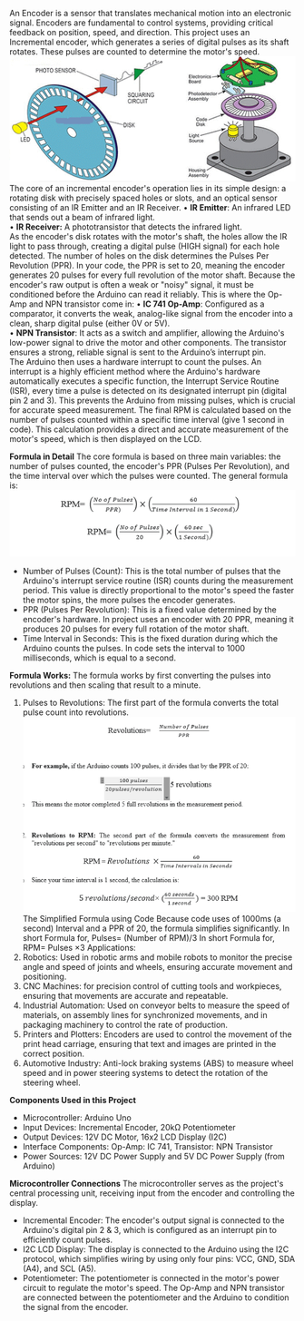 An Encoder is a sensor that translates mechanical motion into an electronic signal. Encoders are fundamental to control systems, providing critical feedback on position, speed, and direction. This project uses an Incremental encoder, which generates a series of digital pulses as its shaft rotates. These pulses are counted to determine the motor's speed.<br>
![*image* ](images/a.png)
The core of an incremental encoder's operation lies in its simple design: a rotating disk with precisely spaced holes or slots, and an optical sensor consisting of an IR Emitter and an IR Receiver.
•	**IR Emitter**: An infrared LED that sends out a beam of infrared light.<br>
•	**IR Receiver:** A phototransistor that detects the infrared light.<br>
As the encoder's disk rotates with the motor's shaft, the holes allow the IR light to pass through, creating a digital pulse (HIGH signal) for each hole detected. The number of holes on the disk determines the Pulses Per Revolution (PPR). In your code, the PPR is set to 20, meaning the encoder generates 20 pulses for every full revolution of the motor shaft.
Because the encoder's raw output is often a weak or "noisy" signal, it must be conditioned before the Arduino can read it reliably. This is where the Op-Amp and NPN transistor come in:
•	**IC 741 Op-Amp**: Configured as a comparator, it converts the weak, analog-like signal from the encoder into a clean, sharp digital pulse (either 0V or 5V).<br>
•	**NPN Transistor**: It acts as a switch and amplifier, allowing the Arduino's low-power signal to drive the motor and other components. The transistor ensures a strong, reliable signal is sent to the Arduino’s interrupt pin.<br>
The Arduino then uses a hardware interrupt to count the pulses. An interrupt is a highly efficient method where the Arduino's hardware automatically executes a specific function, the Interrupt Service Routine (ISR), every time a pulse is detected on its designated interrupt pin (digital pin 2 and 3). This prevents the Arduino from missing pulses, which is crucial for accurate speed measurement.
The final RPM is calculated based on the number of pulses counted within a specific time interval (give 1 second in code). This calculation provides a direct and accurate measurement of the motor's speed, which is then displayed on the LCD.

**Formula in Detail**
The core formula is based on three main variables: the number of pulses counted, the encoder's PPR (Pulses Per Revolution), and the time interval over which the pulses were counted.
The general formula is:
![*formula* ](images/formula.png)
-	Number of Pulses (Count): This is the total number of pulses that the Arduino's interrupt service routine (ISR) counts during the measurement period. This value is directly proportional to the motor's speed the faster the motor spins, the more pulses the encoder generates.
-	PPR (Pulses Per Revolution): This is a fixed value determined by the encoder's hardware.  In project uses an encoder with 20 PPR, meaning it produces 20 pulses for every full rotation of the motor shaft.
-	Time Interval in Seconds: This is the fixed duration during which the Arduino counts the pulses. In code sets the interval to 1000 milliseconds, which is equal to a second.

**Formula Works:**
The formula works by first converting the pulses into revolutions and then scaling that result to a minute.
1.	Pulses to Revolutions: The first part of the formula converts the total pulse count into revolutions.
![*formula2* ](images/formula2.png)
The Simplified Formula using Code
Because code uses of 1000ms (a second) Interval and a PPR of 20, the formula simplifies significantly.
In short Formula for,                Pulses=   (Number of  RPM)/3
In short Formula for,              RPM= Pulses ×3
Applications:
1.	Robotics: Used in robotic arms and mobile robots to monitor the precise angle and speed of joints and wheels, ensuring accurate movement and positioning.
2.	CNC Machines: for precision control of cutting tools and workpieces, ensuring that movements are accurate and repeatable.
3.	Industrial Automation: Used on conveyor belts to measure the speed of materials, on assembly lines for synchronized movements, and in packaging machinery to control the rate of production.
4.	Printers and Plotters: Encoders are used to control the movement of the print head carriage, ensuring that text and images are printed in the correct position.
5.	Automotive Industry: Anti-lock braking systems (ABS) to measure wheel speed and in power steering systems to detect the rotation of the steering wheel.

**Components Used in this Project**
-	Microcontroller: Arduino Uno
-	Input Devices: Incremental Encoder, 20kΩ Potentiometer
-	Output Devices: 12V DC Motor, 16x2 LCD Display (I2C)
-	Interface Components: Op-Amp: IC 741, Transistor: NPN Transistor
-	Power Sources: 12V DC Power Supply and 5V DC Power Supply (from Arduino)

**Microcontroller Connections**
The microcontroller serves as the project's central processing unit, receiving input from the encoder and controlling the display.
-	Incremental Encoder: The encoder's output signal is connected to the Arduino's digital pin 2 & 3, which is configured as an interrupt pin to efficiently count pulses.
-	I2C LCD Display: The display is connected to the Arduino using the I2C protocol, which simplifies wiring by using only four pins: VCC, GND, SDA (A4), and SCL (A5).
-	Potentiometer: The potentiometer is connected in the motor's power circuit to regulate the motor's speed. The Op-Amp and NPN transistor are connected between the potentiometer and the Arduino to condition the signal from the encoder.


